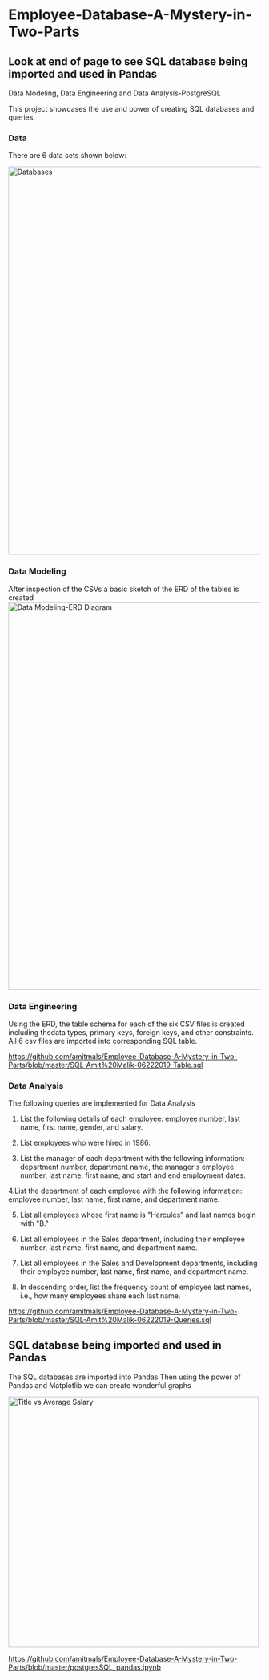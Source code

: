 # Employee-Database-A-Mystery-in-Two-Parts
## Look at end of page to see SQL database being imported and used in Pandas

Data Modeling, Data Engineering and Data Analysis-PostgreSQL

This project showcases the use and power of creating SQL databases and queries.

### Data
There are 6 data sets shown below:

<img width="774" alt="Databases" src="https://user-images.githubusercontent.com/46534353/60121210-6b421880-9737-11e9-9728-b7ac5592e7ee.png">


### Data Modeling
After inspection of the CSVs a basic sketch of the ERD of the tables is created
<img width="774" alt="Data Modeling-ERD Diagram" src="https://user-images.githubusercontent.com/46534353/60121324-a7757900-9737-11e9-919d-05ab96c0e5a8.png">


### Data Engineering
Using the ERD, the table schema for each of the six CSV files is created including thedata types, primary keys, foreign keys, and other constraints. All 6 csv files are imported into corresponding SQL table.

https://github.com/amitmals/Employee-Database-A-Mystery-in-Two-Parts/blob/master/SQL-Amit%20Malik-06222019-Table.sql

### Data Analysis
The following queries are implemented for Data Analysis

1. List the following details of each employee: employee number, last name, first name, gender, and salary.

2. List employees who were hired in 1986.

3. List the manager of each department with the following information: department number, department name, the manager's employee number, last name, first name, and start and end employment dates.

4.List the department of each employee with the following information: employee number, last name, first name, and department name.

5. List all employees whose first name is "Hercules" and last names begin with "B."

6. List all employees in the Sales department, including their employee number, last name, first name, and department name.

7. List all employees in the Sales and Development departments, including their employee number, last name, first name, and department name.

8. In descending order, list the frequency count of employee last names, i.e., how many employees share each last name.

https://github.com/amitmals/Employee-Database-A-Mystery-in-Two-Parts/blob/master/SQL-Amit%20Malik-06222019-Queries.sql

## SQL database being imported and used in Pandas
The SQL databases are imported into Pandas
Then using the power of Pandas and Matplotlib we can create wonderful graphs

<img width="500" alt="Title vs Average Salary" src="https://user-images.githubusercontent.com/46534353/60135669-1a421c80-9757-11e9-8dec-66b91624aae1.png">

https://github.com/amitmals/Employee-Database-A-Mystery-in-Two-Parts/blob/master/postgresSQL_pandas.ipynb
